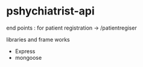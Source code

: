 # pshychiatrist-api

end points : 
for patient registration ->  /patientregiser

libraries and frame works 
- Express
- mongoose
